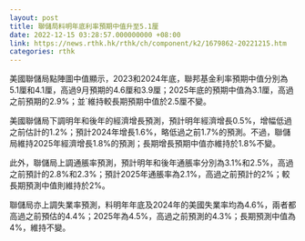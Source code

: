 ```yaml
---
layout: post
title: 聯儲局料明年底利率預期中值升至5.1厘
date: 2022-12-15 03:28:57.000000000 +08:00
link: https://news.rthk.hk/rthk/ch/component/k2/1679862-20221215.htm
categories: rthk
---
```


美國聯儲局點陣圖中值顯示，2023和2024年底，聯邦基金利率預期中值分別為5.1厘和4.1厘，高過9月預期的4.6厘和3.9厘；2025年底的預期中值為3.1厘，高過之前預期的2.9%；並`維持較長期預期中值於2.5厘不變。

美國聯儲局下調明年和後年的經濟增長預測，預計明年經濟增長0.5%，增幅低過之前估計的1.2%；預計2024年增長1.6%，略低過之前1.7%的預測。不過，聯儲局維持2025年經濟增長1.8%的預測；長期增長預期中值亦維持於1.8%不變。

此外，聯儲局上調通脹率預測，預計明年和後年通脹率分別為3.1%和2.5%，高過之前預計的2.8%和2.3%；預計2025年通脹率為2.1%，高過之前預計的2%；較長期預測中值則維持於2%。

聯儲局亦上調失業率預測，料明年年底及2024年的美國失業率均為4.6%，兩者都高過之前預估的4.4%；2025年為4.5%，高過之前預測的4.3%；長期預測中值為4%，維持不變。
